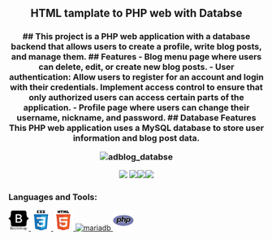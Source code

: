 <h2 align="center">HTML tamplate to PHP web with Databse</h2>
<h3 align="center"The task is to convert existing HTML code into dynamic PHP code</h3>
##
This project is a PHP web application with a database backend that allows users to create a profile, write blog posts, and manage them.
## Features
- Blog menu page where users can delete, edit, or create new blog posts.
- User authentication: Allow users to register for an account and login with their credentials. Implement access control to ensure that only authorized users can access certain parts of the application.
- Profile page where users can change their username, nickname, and password.
## Database Features
This PHP web application uses a MySQL database to store user information and blog post data.

![adblog_databse](https://user-images.githubusercontent.com/67972109/236649310-2ee82099-44da-4627-888d-0858550f302c.png)

<img src="https://img.shields.io/github/commit-activity/m/AndreyTrusov/HTML-to-PHP?style=for-the-badge">
<img src="https://img.shields.io/github/directory-file-count/AndreyTrusov/HTML-to-PHP?style=for-the-badge"><img src="https://img.shields.io/github/languages/count/AndreyTrusov/HTML-to-PHP?style=for-the-badge"><img src="https://img.shields.io/github/languages/count/AndreyTrusov/HTML-to-PHP?style=for-the-badge">

<h3 align="left">Languages and Tools:</h3>
<p align="left"> <a href="https://getbootstrap.com" target="_blank" rel="noreferrer"> 
<img src="https://raw.githubusercontent.com/devicons/devicon/master/icons/bootstrap/bootstrap-plain-wordmark.svg" alt="bootstrap" width="40" height="40"/> 
</a> <a href="https://www.w3schools.com/css/" target="_blank" rel="noreferrer"> 
<img src="https://raw.githubusercontent.com/devicons/devicon/master/icons/css3/css3-original-wordmark.svg" alt="css3" width="40" height="40"/> 
</a> <a href="https://www.w3.org/html/" target="_blank" rel="noreferrer"> 
<img src="https://raw.githubusercontent.com/devicons/devicon/master/icons/html5/html5-original-wordmark.svg" alt="html5" width="40" height="40"/> </a> 
<a href="https://mariadb.org/" target="_blank" rel="noreferrer">
<img src="https://www.vectorlogo.zone/logos/mariadb/mariadb-icon.svg" alt="mariadb" width="40" height="40"/> </a> 
<a href="https://www.php.net" target="_blank" rel="noreferrer"> 
<img src="https://raw.githubusercontent.com/devicons/devicon/master/icons/php/php-original.svg" alt="php" width="40" height="40"/> </a> </p>
